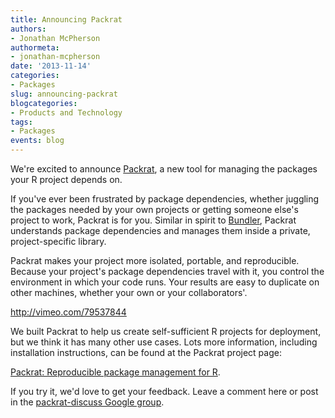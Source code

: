 ```yaml
---
title: Announcing Packrat
authors:
- Jonathan McPherson
authormeta: 
- jonathan-mcpherson
date: '2013-11-14'
categories:
- Packages
slug: announcing-packrat
blogcategories:
- Products and Technology
tags:
- Packages
events: blog
---
```



We're excited to announce [Packrat](http://rstudio.github.io/packrat/), a new tool for managing the packages your R project depends on.

If you've ever been frustrated by package dependencies, whether juggling the packages needed by your own projects or getting someone else's project to work, Packrat is for you. Similar in spirit to [Bundler](http://bundler.io/), Packrat understands package dependencies and manages them inside a private, project-specific library.

Packrat makes your project more isolated, portable, and reproducible. Because your project's package dependencies travel with it, you control the environment in which your code runs. Your results are easy to duplicate on other machines, whether your own or your collaborators'.

http://vimeo.com/79537844

We built Packrat to help us create self-sufficient R projects for deployment, but we think it has many other use cases. Lots more information, including installation instructions, can be found at the Packrat project page:

[Packrat: Reproducible package management for R](http://rstudio.github.io/packrat/).

If you try it, we'd love to get your feedback. Leave a comment here or post in the [packrat-discuss Google group](https://groups.google.com/forum/#!forum/packrat-discuss).

